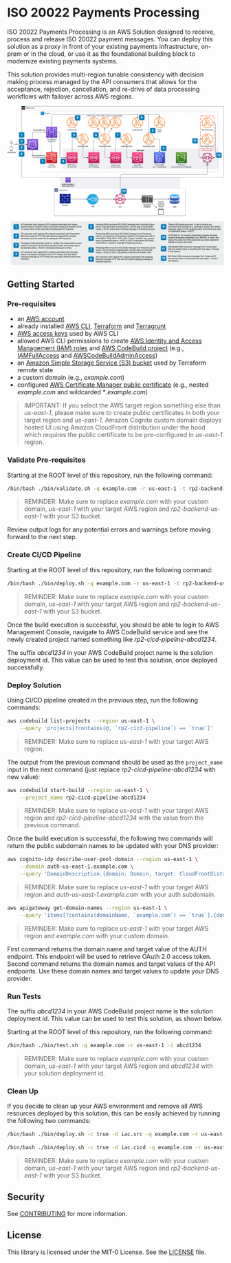 # ISO 20022 Payments Processing

ISO 20022 Payments Processing is an AWS Solution designed to receive, process
and release ISO 20022 payment messages. You can deploy this solution as a proxy
in front of your existing payments infrastructure, on-prem or in the cloud, or
use it as the foundational building block to modernize existing payments
systems.

This solution provides multi-region tunable consistency with decision making
process managed by the API consumers that allows for the acceptance, rejection,
cancellation, and re-drive of data processing workflows with failover across
AWS regions.

![Architecture Diagram](./docs/architecture.png "Event Driven Architecture")

## Getting Started

### Pre-requisites

* an [AWS account](https://docs.aws.amazon.com/accounts/latest/reference/manage-acct-creating.html)
* already installed [AWS CLI](https://docs.aws.amazon.com/cli/latest/userguide/getting-started-install.html),
[Terraform](https://developer.hashicorp.com/terraform/tutorials/aws-get-started/install-cli) and
[Terragrunt](https://terragrunt.gruntwork.io/docs/getting-started/install/)
* [AWS access keys](https://docs.aws.amazon.com/accounts/latest/reference/credentials-access-keys-best-practices.html)
used by AWS CLI
* allowed AWS CLI permissions to create
[AWS Identity and Access Management (IAM) roles](https://docs.aws.amazon.com/IAM/latest/UserGuide/id_roles_create.html)
and [AWS CodeBuild project](https://docs.aws.amazon.com/codebuild/latest/userguide/planning.html) (e.g.,
[IAMFullAccess](https://docs.aws.amazon.com/aws-managed-policy/latest/reference/IAMFullAccess.html) and
[AWSCodeBuildAdminAccess](https://docs.aws.amazon.com/aws-managed-policy/latest/reference/AWSCodeBuildAdminAccess.html))
* an [Amazon Simple Storage Service (S3) bucket](https://docs.aws.amazon.com/AmazonS3/latest/userguide/create-bucket-overview.html)
used by Terraform remote state
* a custom domain (e.g., *example.com*)
* configured
[AWS Certificate Manager public certificate](https://docs.aws.amazon.com/acm/latest/userguide/gs-acm-request-public.html)
(e.g., nested *example.com* and wildcarded **.example.com*)

> IMPORTANT: If you select the AWS target region something else than
*us-east-1*, please make sure to create public certificates in both your target
region and *us-east-1*. Amazon Cognito custom domain deploys hosted UI using
Amazon CloudFront distribution under the hood which requires the public
certificate to be pre-configured in *us-east-1* region.

### Validate Pre-requisites

Starting at the ROOT level of this repository, run the following command:

  ```sh
  /bin/bash ./bin/validate.sh -q example.com -r us-east-1 -t rp2-backend-us-east-1
  ```

> REMINDER: Make sure to replace *example.com* with your custom domain,
*us-east-1* with your target AWS region and *rp2-backend-us-east-1* with
your S3 bucket.

Review output logs for any potential errors and warnings before moving forward
to the next step.

### Create CI/CD Pipeline

Starting at the ROOT level of this repository, run the following command:

  ```sh
  /bin/bash ./bin/deploy.sh -q example.com -r us-east-1 -t rp2-backend-us-east-1
  ```

> REMINDER: Make sure to replace *example.com* with your custom domain,
*us-east-1* with your target AWS region and *rp2-backend-us-east-1* with
your S3 bucket.

Once the build execution is successful, you should be able to login to AWS
Management Console, navigate to AWS CodeBuild service and see the newly created
project named something like *rp2-cicd-pipeline-abcd1234*.

The suffix *abcd1234* in your AWS CodeBuild project name is the solution
deployment id. This value can be used to test this solution, once deployed
successfully.

### Deploy Solution

Using CI/CD pipeline created in the previous step, run the following commands:

  ```sh
  aws codebuild list-projects --region us-east-1 \
      --query 'projects[?contains(@, `rp2-cicd-pipeline`) == `true`]'
  ```

> REMINDER: Make sure to replace *us-east-1* with your target AWS region.

The output from the previous command should be used as the `project_name` input
in the next command (just replace *rp2-cicd-pipeline-abcd1234* with new value):

  ```sh
  aws codebuild start-build --region us-east-1 \
      --project_name rp2-cicd-pipeline-abcd1234
  ```

> REMINDER: Make sure to replace *us-east-1* with your target AWS region and
*rp2-cicd-pipeline-abcd1234* with the value from the previous command.

Once the build execution is successful, the following two commands will return
the public subdomain names to be updated with your DNS provider:

  ```sh
  aws cognito-idp describe-user-pool-domain --region us-east-1 \
      --domain auth-us-east-1.example.com \
      --query 'DomainDescription.{domain: Domain, target: CloudFrontDistribution}'
  ```

> REMINDER: Make sure to replace *us-east-1* with your target AWS region and
*auth-us-east-1.example.com* with your auth subdomain.

  ```sh
  aws apigateway get-domain-names --region us-east-1 \
      --query 'items[?contains(domainName, `example.com`) == `true`].{domain: domainName, target: regionalDomainName}'
  ```

> REMINDER: Make sure to replace *us-east-1* with your target AWS region and
*example.com* with your custom domain.

First command returns the domain name and target value of the AUTH endpoint.
This endpoint will be used to retrieve OAuth 2.0 access token. Second command
returns the domain names and target values of the API endpoints. Use these
domain names and target values to update your DNS provider.

### Run Tests

The suffix *abcd1234* in your AWS CodeBuild project name is the solution
deployment id. This value can be used to test this solution, as shown below.

Starting at the ROOT level of this repository, run the following command:

  ```sh
  /bin/bash ./bin/test.sh -q example.com -r us-east-1 -i abcd1234
  ```

> REMINDER: Make sure to replace *example.com* with your custom domain,
*us-east-1* with your target AWS region and *abcd1234* with your solution
deployment id.

### Clean Up

If you decide to clean up your AWS environment and remove all AWS resources
deployed by this solution, this can be easily achieved by running the following
two commands:

  ```sh
  /bin/bash ./bin/deploy.sh -c true -d iac.src -q example.com -r us-east-1 -t rp2-backend-us-east-1
  ```

  ```sh
  /bin/bash ./bin/deploy.sh -c true -d iac.cicd -q example.com -r us-east-1 -t rp2-backend-us-east-1
  ```

> REMINDER: Make sure to replace *example.com* with your custom domain,
*us-east-1* with your target AWS region and *rp2-backend-us-east-1* with
your S3 bucket.

## Security

See [CONTRIBUTING](./CONTRIBUTING.md#security-issue-notifications) for more
information.

## License

This library is licensed under the MIT-0 License. See the [LICENSE](./LICENSE)
file.
